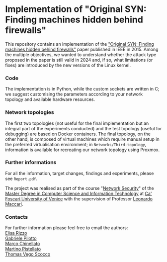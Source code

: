 # Implementation of "Original SYN: Finding machines hidden behind firewalls"
This repository contains an implementation of the ["Original SYN: Finding machines hidden behind firewalls"](https://ieeexplore.ieee.org/document/7218441) paper published in IEEE in 2015. Among the multiple objectives, we wanted to understand whether the attack type proposed in the paper is still valid in 2024 and, if so, what limitations (or fixes) are introduced by the new versions of the Linux kernel. 

### Code
The implementation is in Python, while the custom sockets are written in C; we suggest customising the parameters according to your network topology and available hardware resources.

### Network topologies
The first two topologies (not useful for the final implementation but an integral part of the experiments conducted) and the test topology (useful for debugging) are based on Docker containers. The final topology, on the other hand, is composed of virtual machines which require manual setup in the preferred virtualisation environment; in `Networks/Third-topology`, information is available for recreating our network topology using Proxmox. 

### Further informations
For all the information, target changes, findings and experiments, please see `Report.pdf`.

The project was realised as part of the course "[Network Security](https://www.unive.it/data/insegnamento/398300)" of the [Master Degree in Computer Science and Information Technology](https://www.unive.it/web/en/7056/home) at [Ca' Foscari University of Venice](https://www.unive.it/) with the supervision of Professor [Leonardo Maccari](https://www.unive.it/data/persone/21550550).

### Contacts
For further information please feel free to email the authors: <br>
[Elisa Rizzo](mailto:884784@stud.unive.it) <br>
[Gabriele Pilotto](mailto:902388@stud.unive.it) <br>
[Marco Chinellato](mailto:886217@stud.unive.it) <br>
[Martino Pistellato](mailto:886493@stud.unive.it) <br>
[Thomas Vego Scocco](mailto:884984@stud.unive.it)